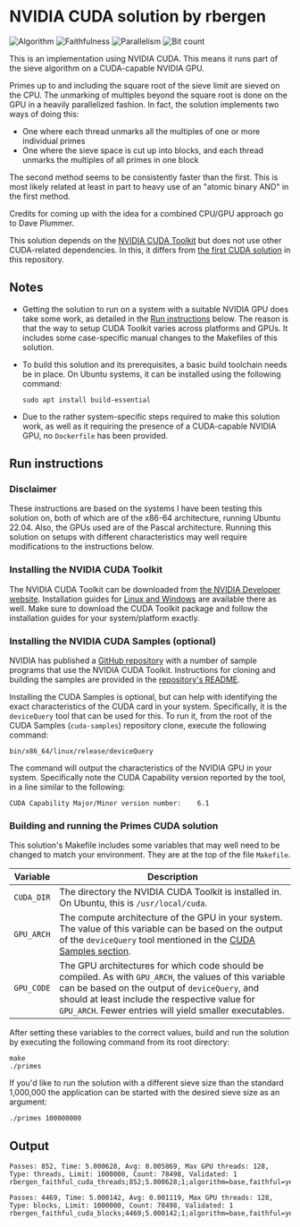# NVIDIA CUDA solution by rbergen

![Algorithm](https://img.shields.io/badge/Algorithm-base-green)
![Faithfulness](https://img.shields.io/badge/Faithful-yes-green)
![Parallelism](https://img.shields.io/badge/Parallel-no-green)
![Bit count](https://img.shields.io/badge/Bits-1-green)

This is an implementation using NVIDIA CUDA. This means it runs part of the sieve algorithm on a CUDA-capable NVIDIA GPU.

Primes up to and including the square root of the sieve limit are sieved on the CPU. The unmarking of multiples beyond the square root is done on the GPU in a heavily parallelized fashion. In fact, the solution implements two ways of doing this:

- One where each thread unmarks all the multiples of one or more individual primes
- One where the sieve space is cut up into blocks, and each thread unmarks the multiples of all primes in one block

The second method seems to be consistently faster than the first. This is most likely related at least in part to heavy use of an "atomic binary AND" in the first method.

Credits for coming up with the idea for a combined CPU/GPU approach go to Dave Plummer.

This solution depends on the [NVIDIA CUDA Toolkit](https://developer.nvidia.com/cuda-toolkit) but does not use other CUDA-related dependencies. In this, it differs from [the first CUDA solution](../solution_1/) in this repository.

## Notes

- Getting the solution to run on a system with a suitable NVIDIA GPU does take some work, as detailed in the [Run instructions](#run-instructions) below.
The reason is that the way to setup CUDA Toolkit varies across platforms and GPUs. It includes some case-specific manual changes to the Makefiles of this solution.
- To build this solution and its prerequisites, a basic build toolchain needs be in place. On Ubuntu systems, it can be installed using the following command:
  
  ```text
  sudo apt install build-essential
  ```

- Due to the rather system-specific steps required to make this solution work, as well as it requiring the presence of a CUDA-capable NVIDIA GPU, no `Dockerfile` has been provided.

## Run instructions

### Disclaimer

These instructions are based on the systems I have been testing this solution on, both of which are of the x86-64 architecture, running Ubuntu 22.04. Also, the GPUs used are of the Pascal architecture. Running this solution on setups with different characteristics may well require modifications to the instructions below.

### Installing the NVIDIA CUDA Toolkit

The NVIDIA CUDA Toolkit can be downloaded from [the NVIDIA Developer website](https://developer.nvidia.com/cuda-downloads). Installation guides for [Linux and Windows](https://docs.nvidia.com/cuda/index.html#installation-guides) are available there as well. Make sure to download the CUDA Toolkit package and follow the installation guides for your system/platform exactly.

### Installing the NVIDIA CUDA Samples (optional)

NVIDIA has published a [GitHub repository](https://github.com/NVIDIA/cuda-samples) with a number of sample programs that use the NVIDIA CUDA Toolkit. Instructions for cloning and building the samples are provided in the [repository's README](https://github.com/NVIDIA/cuda-samples#getting-started).

Installing the CUDA Samples is optional, but can help with identifying the exact characteristics of the CUDA card in your system. Specifically, it is the `deviceQuery` tool that can be used for this. To run it, from the root of the CUDA Samples (`cuda-samples`) repository clone, execute the following command:

```text
bin/x86_64/linux/release/deviceQuery
```

The command will output the characteristics of the NVIDIA GPU in your system. Specifically note the CUDA Capability version reported by the tool, in a line similar to the following:

```text
CUDA Capability Major/Minor version number:    6.1
```

### Building and running the Primes CUDA solution

This solution's Makefile includes some variables that may well need to be changed to match your environment. They are at the top of the file `Makefile`.

|Variable|Description|
|-|-|
|`CUDA_DIR`|The directory the NVIDIA CUDA Toolkit is installed in. On Ubuntu, this is `/usr/local/cuda`.|
|`GPU_ARCH`|The compute architecture of the GPU in your system. The value of this variable can be based on the output of the `deviceQuery` tool mentioned in the [CUDA Samples section](#installing-the-nvidia-cuda-samples-optional).|
|`GPU_CODE`|The GPU architectures for which code should be compiled. As with `GPU_ARCH`, the values of this variable can be based on the output of `deviceQuery`, and should at least include the respective value for `GPU_ARCH`. Fewer entries will yield smaller executables.|

After setting these variables to the correct values, build and run the solution by executing the following command from its root directory:

```text
make
./primes
```

If you'd like to run the solution with a different sieve size than the standard 1,000,000 the application can be started with the desired sieve size as an argument:

```text
./primes 100000000
```

## Output

```text
Passes: 852, Time: 5.000628, Avg: 0.005869, Max GPU threads: 128, Type: threads, Limit: 1000000, Count: 78498, Validated: 1
rbergen_faithful_cuda_threads;852;5.000628;1;algorithm=base,faithful=yes,bits=1

Passes: 4469, Time: 5.000142, Avg: 0.001119, Max GPU threads: 128, Type: blocks, Limit: 1000000, Count: 78498, Validated: 1
rbergen_faithful_cuda_blocks;4469;5.000142;1;algorithm=base,faithful=yes,bits=1

```
